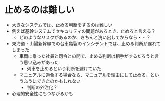# 止めるのは難しい

- 大きなシステムでは、止める判断をするのは難しい
- 例えば基幹システムでセキュリティの問題があるとき、止めろと言える？
  - どのようなリスクがあるのか、きちんと洗い出してからなら・・？
- 東海道・山陽新幹線での台車亀裂のインシデントでは、止める判断が遅れてしまった
  - 車両に乗った社員と司令との間で、止める判断は相手がするだろうと言う思い込みがあった
    - 列車を止めるという判断を避けていた
  - マニュアルに適合する場合なら、マニュアルを理由にして止める、というふうにできたのかもしれない
    - 判断の外注化？
- 心理的安全性にもつながるかも
